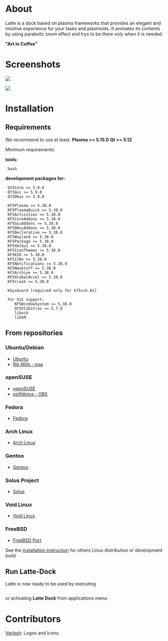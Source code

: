 About
=====
Latte is a dock based on plasma frameworks that provides an elegant and intuitive experience for your tasks and plasmoids. It animates its contents by using parabolic zoom effect and trys to be there only when it is needed.

**"Art in Coffee"**

Screenshots
===========

![](https://cdn.kde.org/screenshots/latte-dock/latte-dock_regular.png)

![](https://cdn.kde.org/screenshots/latte-dock/latte-dock_settings.png)

Installation
============

## Requirements

We recommend to use at least:
 **Plasma >= 5.15.0**
 **Qt >= 5.12**


Minimum requirements:
 
**tools:**
```
 bash
```

**development packages for:**
```
 Qt5Core >= 5.9.0
 Qt5Gui >= 5.9.0
 Qt5Dbus >= 5.9.0

 KF5Plasma >= 5.38.0
 KF5PlasmaQuick >= 5.38.0
 KF5Activities >= 5.38.0
 KF5CoreAddons >= 5.38.0
 KF5GuiAddons >= 5.38.0
 KF5DBusAddons >= 5.38.0
 KF5Declarative >= 5.38.0
 KF5Wayland >= 5.38.0
 KF5Package >= 5.38.0
 KF5XmlGui >= 5.38.0
 KF5IconThemes >= 5.38.0
 KF5KIO >= 5.38.0
 KF5I18n >= 5.38.0
 KF5Notifications >= 5.38.0
 KF5NewStuff >= 5.38.0
 KF5Archive >= 5.38.0
 KF5GlobalAccel >= 5.38.0
 KF5Crash >= 5.38.0

 KSysGuard [reguired only for kf5<=5.61]

 For X11 support:
    KF5WindowSystem >= 5.38.0
    Qt5X11Extras >= 5.7.0
    libxcb
    libSM
```

## From repositories

### Ubuntu/Debian

- [Ubuntu](https://packages.ubuntu.com/bionic/latte-dock)
- [Rik Mills - ppa](https://launchpad.net/~rikmills/+archive/ubuntu/latte-dock)

### openSUSE

- [openSUSE](https://software.opensuse.org/package/latte-dock?search_term=latte+dock)
- [psifidotos - OBS](https://software.opensuse.org//download.html?project=home%3Apsifidotos&package=latte-dock)

### Fedora

- [Fedora](https://koji.fedoraproject.org/koji/packageinfo?packageID=24229)

### Arch Linux

- [Arch Linux](https://www.archlinux.org/packages/?sort=&q=latte-dock)

### Gentoo

- [Gentoo](https://packages.gentoo.org/packages/kde-misc/latte-dock)

### Solus Project

- [Solus](https://packages.solus-project.com/shannon/l/latte-dock/)

### Void Linux

- [Void Linux](https://github.com/void-linux/void-packages/tree/master/srcpkgs/latte-dock)

### FreeBSD
- [FreeBSD Port](https://www.freshports.org/deskutils/latte-dock/)

See the [installation instruction](./INSTALLATION.md) for others Linux distribution or development build

## Run Latte-Dock

Latte is now ready to be used by executing 
```latte-dock
```

or activating **Latte Dock** from applications menu.


Contributors
============
[Varlesh](https://github.com/varlesh): Logos and Icons.
